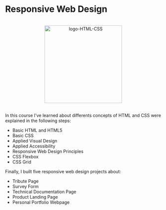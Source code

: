 # Responsive Web Design

<br>
<div align="center"><img src="https://upload.wikimedia.org/wikipedia/commons/thumb/1/10/CSS3_and_HTML5_logos_and_wordmarks.svg/2560px-CSS3_and_HTML5_logos_and_wordmarks.svg.png" height="250" alt="logo-HTML-CSS"></div>
<br>

In this course I've learned about differents concepts of HTML and CSS were explained in the following steps:
* Basic HTML and HTML5
* Basic CSS
* Applied Visual Design
* Applied Accessibility
* Responsive Web Design Principles
* CSS Flexbox
* CSS Grid

Finally, I built five responsive web design projects about:
* Tribute Page
* Survey Form
* Technical Documentation Page
* Product Landing Page
* Personal Portfolio Webpage
